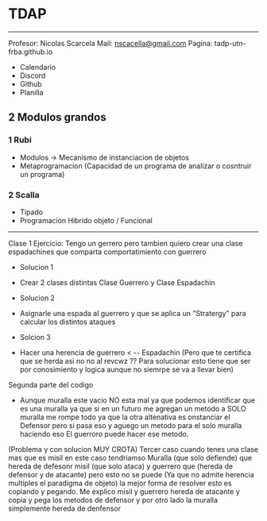 # TDAP
--- 
Profesor: Nicolas Scarcela 
Mail: nscacella@gmail.com
Pagina: tadp-utn-frba.github.io
- Calendario
- Discord
- Github 
- Planilla

## 2 Modulos grandos 
### 1 Rubi
- Modulos -> Mecanismo de instanciacion de objetos 
- Metaprogramacion (Capacidad de un programa de analizar o cosntruir un programa)

### 2 Scalla
- Tipado 
- Programacion Hibrido objeto / Funcional 

---
Clase 1
Ejercicio: Tengo un gerrero pero tambien quiero crear una clase espadachines que comparta comportatimiento con guerrero 
* Solucion 1 
-  Crear 2 clases distintas Clase Guerrero y Clase Espadachin 

* Solucion 2 
- Asignarle una espada al guerrero y que se aplica un "Stratergy" para calcular los distintos ataques 

* Solcion 3 
- Hacer una herencia de guerrero < --  Espadachin (Pero que te certifica que  se herda asi no no al revcwz ??
                                                   Para solucionar esto tiene que ser por conosimiento y logica aunque no siemrpe se va a llevar bien) 

                                            
Segunda parte del codigo 
* Aunque muralla este vacio NO esta mal ya que podemos identificar que es una muralla ya que si en un futuro me agregan un metodo a SOLO muralla me rompe todo ya que la otra altenativa es onstanciar el Defensor pero si pasa eso y aguego un metodo para el solo muralla haciendo eso El guerroro puede hacer ese metodo.


(Problema y con solucion MUY CROTA)
Tercer caso cuando tenes una clase mas que es misil en este caso tendriamso Muralla (que solo defiende) que hereda de defesonr misil (que solo ataca) y guerrero que (hereda de defensor y de atacante) pero esto no se puede (Ya que no admite herencia multiples el paradigma de objeto) la mejor forma de resolver esto es copiando y pegando. Me explico misil y guerrero hereda de atacante y copia y pega los metodos de defensor y por otro lado la muralla simplemente hereda de denfensor 